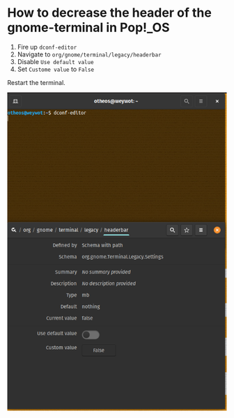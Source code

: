 # How to decrease the header of the gnome-terminal in Pop!_OS

1. Fire up ```dconf-editor```
2. Navigate to ```org/gnome/terminal/legacy/headerbar```
3. Disable ```Use default value```
4. Set ```Custome value``` to ```False```

Restart the terminal.

![Edit headerbar](../assets/term_header.png)


 
